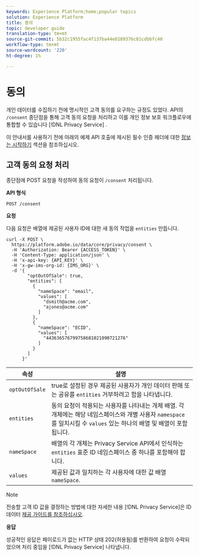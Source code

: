 ```yaml
---
keywords: Experience Platform;home;popular topics
solution: Experience Platform
title: 동의
topic: developer guide
translation-type: tm+mt
source-git-commit: 5b32c1955fac4f137ba44e8189376c81cdbbfc40
workflow-type: tm+mt
source-wordcount: '220'
ht-degree: 1%

---
```



# 동의

개인 데이터를 수집하기 전에 명시적인 고객 동의를 요구하는 규정도 있었다. API의 `/consent` 종단점을 통해 고객 동의 요청을 처리하고 이를 개인 정보 보호 워크플로우에 통합할 수 있습니다 [!DNL Privacy Service] .

이 안내서를 사용하기 전에 아래의 예제 API 호출에 제시된 필수 인증 헤더에 대한 [정보는 시작하기](./getting-started.md) 섹션을 참조하십시오.

## 고객 동의 요청 처리

종단점에 POST 요청을 작성하여 동의 요청이 `/consent` 처리됩니다.

**API 형식**

```http
POST /consent
```

**요청**

다음 요청은 배열에 제공된 사용자 ID에 대한 새 동의 작업을 `entities` 만듭니다.

```shell
curl -X POST \
  https://platform.adobe.io/data/core/privacy/consent \
  -H 'Authorization: Bearer {ACCESS_TOKEN}' \
  -H 'Content-Type: application/json' \
  -H 'x-api-key: {API_KEY}' \
  -H 'x-gw-ims-org-id: {IMS_ORG}' \
  -d '{
        "optOutOfSale": true,
        "entities": [
          {
            "nameSpace": "email",
            "values": [
              "dsmith@acme.com",
              "ajones@acme.com"
            ]
          },
          {
            "nameSpace": "ECID",
            "values": [
              "443636576799758681021090721276"
            ]
          }
        ]
      }'
```

| 속성 | 설명 |
| --- | --- |
| `optOutOfSale` | true로 설정된 경우 제공된 사용자가 개인 데이터 판매 또는 공유를 `entities` 거부하려고 함을 나타냅니다. |
| `entities` | 동의 요청이 적용되는 사용자를 나타내는 개체 배열. 각 개체에는 해당 네임스페이스와 개별 사용자 `namespace` 를 일치시킬 수 `values` 있는 하나의 배열 및 배열이 포함됩니다. |
| `nameSpace` | 배열의 각 개체는 Privacy Service API에서 인식하는 `entities` 표준 ID 네임스페이스 [](./appendix.md#standard-namespaces) 중 하나를 포함해야 합니다. |
| `values` | 제공된 값과 일치하는 각 사용자에 대한 값 배열 `nameSpace`. |

>[!NOTE]
>
>전송할 고객 ID 값을 결정하는 방법에 대한 자세한 내용 [!DNL Privacy Service]은 ID 데이터 [제공 가이드를 참조하십시오](../identity-data.md).

**응답**

성공적인 응답은 페이로드가 없는 HTTP 상태 202(허용됨)를 반환하여 요청이 수락되었으며 처리 중임을 [!DNL Privacy Service] 나타냅니다.